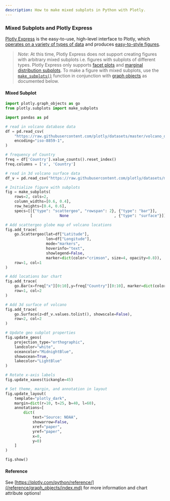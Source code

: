 ```yaml
---
description: How to make mixed subplots in Python with Plotly.
---
```

### Mixed Subplots and Plotly Express

[Plotly Express](plotly-express.md) is the easy-to-use, high-level interface to Plotly, which [operates on a variety of types of data](px-arguments.md) and produces [easy-to-style figures](styling-plotly-express.md).

> *Note*: At this time, Plotly Express does not support creating figures with arbitrary mixed subplots i.e. figures with subplots of different types. Plotly Express only supports [facet plots](facet-plots.md) and [marginal distribution subplots](marginal-plots.md). To make a figure with mixed subplots, use the [`make_subplots()`](subplots.md) function in conjunction with [graph objects](graph-objects.md) as documented below.


#### Mixed Subplot

```python
import plotly.graph_objects as go
from plotly.subplots import make_subplots

import pandas as pd

# read in volcano database data
df = pd.read_csv(
    "https://raw.githubusercontent.com/plotly/datasets/master/volcano_db.csv",
    encoding="iso-8859-1",
)

# frequency of Country
freq = df['Country'].value_counts().reset_index()
freq.columns = ['x', 'Country']

# read in 3d volcano surface data
df_v = pd.read_csv("https://raw.githubusercontent.com/plotly/datasets/master/volcano.csv")

# Initialize figure with subplots
fig = make_subplots(
    rows=2, cols=2,
    column_widths=[0.6, 0.4],
    row_heights=[0.4, 0.6],
    specs=[[{"type": "scattergeo", "rowspan": 2}, {"type": "bar"}],
           [            None                    , {"type": "surface"}]])

# Add scattergeo globe map of volcano locations
fig.add_trace(
    go.Scattergeo(lat=df["Latitude"],
                  lon=df["Longitude"],
                  mode="markers",
                  hoverinfo="text",
                  showlegend=False,
                  marker=dict(color="crimson", size=4, opacity=0.8)),
    row=1, col=1
)

# Add locations bar chart
fig.add_trace(
    go.Bar(x=freq["x"][0:10],y=freq["Country"][0:10], marker=dict(color="crimson"), showlegend=False),
    row=1, col=2
)

# Add 3d surface of volcano
fig.add_trace(
    go.Surface(z=df_v.values.tolist(), showscale=False),
    row=2, col=2
)

# Update geo subplot properties
fig.update_geos(
    projection_type="orthographic",
    landcolor="white",
    oceancolor="MidnightBlue",
    showocean=True,
    lakecolor="LightBlue"
)

# Rotate x-axis labels
fig.update_xaxes(tickangle=45)

# Set theme, margin, and annotation in layout
fig.update_layout(
    template="plotly_dark",
    margin=dict(r=10, t=25, b=40, l=60),
    annotations=[
        dict(
            text="Source: NOAA",
            showarrow=False,
            xref="paper",
            yref="paper",
            x=0,
            y=0)
    ]
)

fig.show()
```

#### Reference
See [https://plotly.com/python/reference/](/reference/graph_objects/index.md) for more information and chart attribute options!
